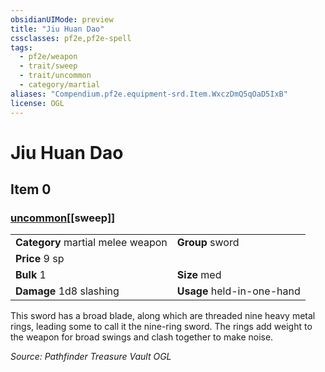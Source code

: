 ```yaml
---
obsidianUIMode: preview
title: "Jiu Huan Dao"
cssclasses: pf2e,pf2e-spell
tags:
  - pf2e/weapon
  - trait/sweep
  - trait/uncommon
  - category/martial
aliases: "Compendium.pf2e.equipment-srd.Item.WxczDmQ5qOaD5IxB"
license: OGL
---
```

# Jiu Huan Dao
## Item 0
### [uncommon](uncommon.md "Uncommon Rarity Trait")[[sweep]]

|  |  |
| -- | -- |
| **Category** martial melee weapon | **Group** sword |
| **Price** 9 sp |  |
| **Bulk** 1 | **Size** med |
| **Damage** 1d8 slashing  | **Usage** held-in-one-hand |



This sword has a broad blade, along which are threaded nine heavy metal rings, leading some to call it the nine-ring sword. The rings add weight to the weapon for broad swings and clash together to make noise.

*Source: Pathfinder Treasure Vault*
*OGL*